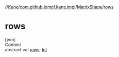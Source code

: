 //[Kane](../../index.md)/[com.github.jomof.kane.impl](../index.md)/[MatrixShape](index.md)/[rows](rows.md)



# rows  
[jvm]  
Content  
abstract val [rows](rows.md): [Int](https://kotlinlang.org/api/latest/jvm/stdlib/kotlin/-int/index.html)  



